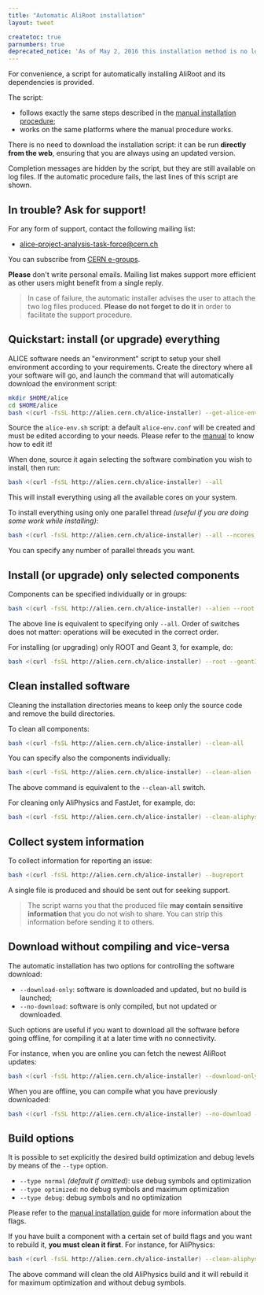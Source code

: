 ```yaml
---
title: "Automatic AliRoot installation"
layout: tweet

createtoc: true
parnumbers: true
deprecated_notice: 'As of May 2, 2016 this installation method is no longer supported: <a href="/alice/alibuild">get started with aliBuild</a> at your earliest convenience.'
---
```



For convenience, a script for automatically installing AliRoot and its
dependencies is provided.

The script:

* follows exactly the same steps described in the
  [manual installation procedure](../manual);
* works on the same platforms where the manual procedure works.

There is no need to download the installation script: it can be run
**directly from the web**, ensuring that you are always using an
updated version.

Completion messages are hidden by the script, but they are still
available on log files. If the automatic procedure fails, the last
lines of this script are shown.


In trouble? Ask for support!
----------------------------

For any form of support, contact the following mailing list:

* <alice-project-analysis-task-force@cern.ch>

You can subscribe from [CERN e-groups](https://e-groups.cern.ch/).

**Please** don't write personal emails. Mailing list makes support
more efficient as other users might benefit from a single reply.

> In case of failure, the automatic installer advises the user to
> attach the two log files produced. **Please do not forget to do it**
> in order to facilitate the support procedure.


Quickstart: install (or upgrade) everything
-------------------------------------------

ALICE software needs an "environment" script to setup your shell environment
according to your requirements. Create the directory where all your software
will go, and launch the command that will automatically download the environment
script:

```bash
mkdir $HOME/alice
cd $HOME/alice
bash <(curl -fsSL http://alien.cern.ch/alice-installer) --get-alice-env
```

Source the `alice-env.sh` script: a default `alice-env.conf` will be created and
must be edited according to your needs. Please refer to the
[manual](../manual) to know how to edit it!

When done, source it again selecting the software combination you wish to
install, then run:

```bash
bash <(curl -fsSL http://alien.cern.ch/alice-installer) --all
```

This will install everything using all the available cores on your system.

To install everything using only one parallel thread *(useful if you
are doing some work while installing)*:

```bash
bash <(curl -fsSL http://alien.cern.ch/alice-installer) --all --ncores 1
```

You can specify any number of parallel threads you want.


Install (or upgrade) only selected components
---------------------------------------------

Components can be specified individually or in groups:

```bash
bash <(curl -fsSL http://alien.cern.ch/alice-installer) --alien --root --geant3 --aliroot --aliphysics --fastjet
```

The above line is equivalent to specifying only `--all`. Order of switches does
not matter: operations will be executed in the correct order.

For installing (or upgrading) only ROOT and Geant 3, for example, do:

```bash
bash <(curl -fsSL http://alien.cern.ch/alice-installer) --root --geant3
```


Clean installed software
------------------------

Cleaning the installation directories means to keep only the source
code and remove the build directories.

To clean all components:

```bash
bash <(curl -fsSL http://alien.cern.ch/alice-installer) --clean-all
```

You can specify also the components individually:

```bash
bash <(curl -fsSL http://alien.cern.ch/alice-installer) --clean-alien --clean-root --clean-geant3 --clean-aliroot --clean-fastjet --clean-aliphysics
```

The above command is equivalent to the `--clean-all` switch.

For cleaning only AliPhysics and FastJet, for example, do:

```bash
bash <(curl -fsSL http://alien.cern.ch/alice-installer) --clean-aliphysics --clean-fastjet
```


Collect system information
--------------------------

To collect information for reporting an issue:

```bash
bash <(curl -fsSL http://alien.cern.ch/alice-installer) --bugreport
```

A single file is produced and should be sent out for seeking support.

> The script warns you that the produced file **may contain sensitive
> information** that you do not wish to share. You can strip this
> information before sending it to others.


Download without compiling and vice-versa
-----------------------------------------

The automatic installation has two options for controlling the
software download:

* `--download-only`: software is downloaded and updated, but no build
  is launched;
* `--no-download`: software is only compiled, but not updated or
  downloaded.

Such options are useful if you want to download all the software
before going offline, for compiling it at a later time with no
connectivity.

For instance, when you are online you can fetch the newest AliRoot
updates:

```bash
bash <(curl -fsSL http://alien.cern.ch/alice-installer) --download-only --aliroot
```

When you are offline, you can compile what you have previously
downloaded:

```bash
bash <(curl -fsSL http://alien.cern.ch/alice-installer) --no-download --aliroot
```


Build options
-------------

It is possible to set explicitly the desired build optimization and debug levels
by means of the `--type` option.

* `--type normal` *(default if omitted)*: use debug symbols and optimization
* `--type optimized`: no debug symbols and maximum optimization
* `--type debug`: debug symbols and no optimization

Please refer to the [manual installation guide](../manual) for more information
about the flags.

If you have built a component with a certain set of build flags and you want to
rebuild it, **you must clean it first**. For instance, for AliPhysics:

```bash
bash <(curl -fsSL http://alien.cern.ch/alice-installer) --clean-aliphysics --aliphysics --type optimized
```

The above command will clean the old AliPhysics build and it will rebuild it
for maximum optimization and without debug symbols.
